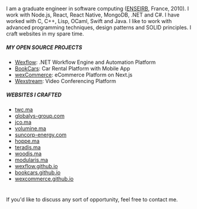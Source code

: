 I am a graduate engineer in software computing ([ENSEIRB](https://en.m.wikipedia.org/wiki/%C3%89cole_nationale_sup%C3%A9rieure_d%27%C3%A9lectronique,_informatique,_t%C3%A9l%C3%A9communications,_math%C3%A9matique_et_m%C3%A9canique_de_Bordeaux), France, 2010). I work with Node.js, React, React Native, MongoDB, .NET and C#. I have worked with C, C++, Lisp, OCaml, Swift and Java. I like to work with advanced programming techniques, design patterns and SOLID principles. I craft websites in my spare time.

##### MY OPEN SOURCE PROJECTS
- [Wexflow](https://wexflow.github.io/): .NET Workflow Engine and Automation Platform
- [BookCars](https://bookcars.github.io/): Car Rental Platform with Mobile App
- [wexCommerce](https://wexcommerce.github.io/): eCommerce Platform on Next.js
- [Wexstream](https://github.com/aelassas/wexstream): Video Conferencing Platform


##### WEBSITES I CRAFTED
- [twc.ma](https://twc.ma/)
- [globalys-group.com](https://globalys-group.com/)
- [jco.ma](https://jco.ma)
- [volumine.ma](https://volumine.ma)
- [suncorp-energy.com](https://suncorp-energy.com)
- [hoppe.ma](http://hoppe.ma)
- [teradis.ma](https://teradis.ma/)
- [woodis.ma](https://woodis.ma/)
- [modularis.ma](https://modularis.ma/)
- [wexflow.github.io](https://wexflow.github.io/)
- [bookcars.github.io](https://bookcars.github.io/)
- [wexcommerce.github.io](https://wexcommerce.github.io/)

#
If you'd like to discuss any sort of opportunity, feel free to contact me.
